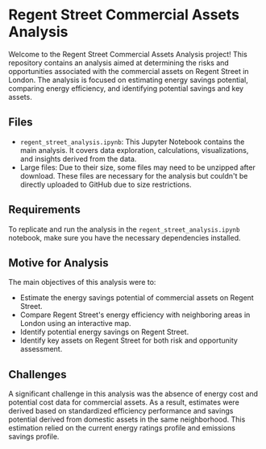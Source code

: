 # Regent Street Commercial Assets Analysis

Welcome to the Regent Street Commercial Assets Analysis project! This repository contains an analysis aimed at determining the risks and opportunities associated with the commercial assets on Regent Street in London. The analysis is focused on estimating energy savings potential, comparing energy efficiency, and identifying potential savings and key assets.

## Files

- `regent_street_analysis.ipynb`: This Jupyter Notebook contains the main analysis. It covers data exploration, calculations, visualizations, and insights derived from the data.
- Large files: Due to their size, some files may need to be unzipped after download. These files are necessary for the analysis but couldn't be directly uploaded to GitHub due to size restrictions.

## Requirements

To replicate and run the analysis in the `regent_street_analysis.ipynb` notebook, make sure you have the necessary dependencies installed.

## Motive for Analysis

The main objectives of this analysis were to:
- Estimate the energy savings potential of commercial assets on Regent Street.
- Compare Regent Street's energy efficiency with neighboring areas in London using an interactive map.
- Identify potential energy savings on Regent Street.
- Identify key assets on Regent Street for both risk and opportunity assessment.

## Challenges

A significant challenge in this analysis was the absence of energy cost and potential cost data for commercial assets. As a result, estimates were derived based on standardized efficiency performance and savings potential derived from domestic assets in the same neighborhood. This estimation relied on the current energy ratings profile and emissions savings profile.
